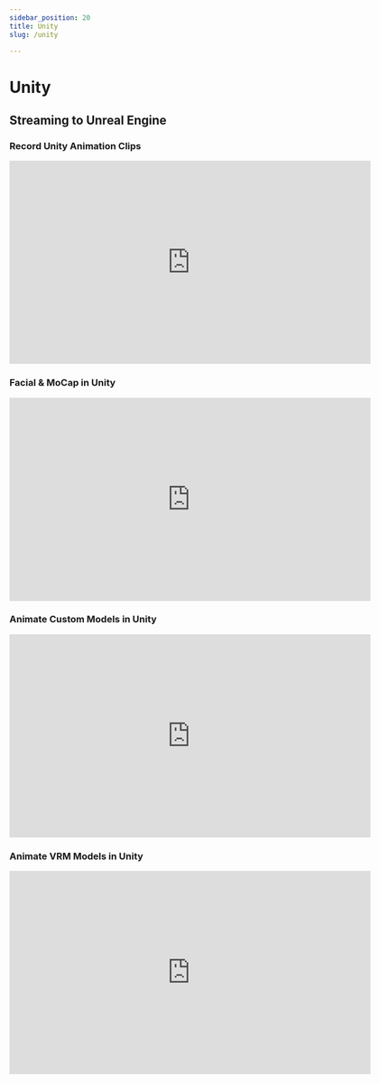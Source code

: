 ```yaml
---
sidebar_position: 20
title: Unity
slug: /unity

---
```


# Unity

## Streaming to Unreal Engine

### Record Unity Animation Clips

<iframe width="640" height="360" src="https://www.youtube.com/embed/FYvMkaTqeaU?si=rf2usLKTQ6QSWt4r" title="YouTube video player" frameborder="0" allow="accelerometer; autoplay; clipboard-write; encrypted-media; gyroscope; picture-in-picture; web-share" allowfullscreen></iframe>

### Facial & MoCap in Unity

<iframe width="640" height="360" src="https://www.youtube.com/embed/hhtCrIhtanE?si=NewBTAXDhNrTo7cI" title="YouTube video player" frameborder="0" allow="accelerometer; autoplay; clipboard-write; encrypted-media; gyroscope; picture-in-picture; web-share" allowfullscreen></iframe>

### Animate Custom Models in Unity

<iframe width="640" height="360" src="https://www.youtube.com/embed/hEgoVV9gzqU?si=kPYn0pTkqnDIpqka" title="YouTube video player" frameborder="0" allow="accelerometer; autoplay; clipboard-write; encrypted-media; gyroscope; picture-in-picture; web-share" allowfullscreen></iframe>

### Animate VRM Models in Unity

<iframe width="640" height="360" src="https://www.youtube.com/embed/FFxmsjQcMbI?si=pumoLalujDh5E3IN" title="YouTube video player" frameborder="0" allow="accelerometer; autoplay; clipboard-write; encrypted-media; gyroscope; picture-in-picture; web-share" allowfullscreen></iframe>